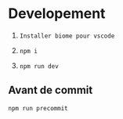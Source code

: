 # Developement
1. `Installer biome pour vscode`

2. `npm i`

3. `npm run dev`


## Avant de commit

`npm run precommit`